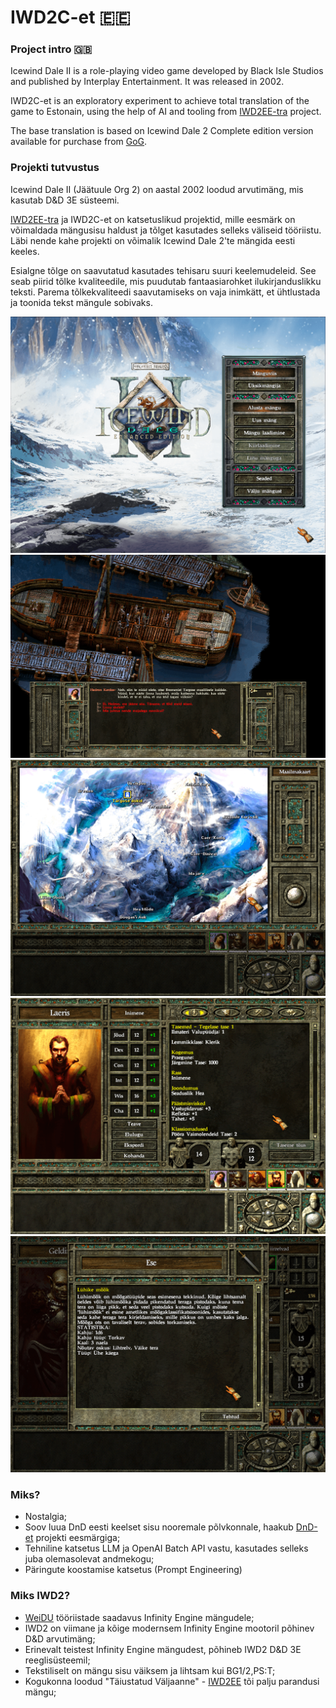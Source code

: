# IWD2C-et 🇪🇪

### Project intro 🇬🇧

Icewind Dale II is a role-playing video game developed by Black Isle Studios and published by Interplay Entertainment. It was released in 2002.

IWD2C-et is an exploratory experiment to achieve total translation of the game to Estonain, using the help of AI and tooling from [IWD2EE-tra](https://github.com/exsilium/IWD2EE-tra) project.

The base translation is based on Icewind Dale 2 Complete edition version available for purchase from [GoG](https://www.gog.com/en/game/icewind_dale_2).

### Projekti tutvustus

Icewind Dale II (Jäätuule Org 2) on aastal 2002 loodud arvutimäng, mis kasutab D&D 3E süsteemi.

[IWD2EE-tra](https://github.com/exsilium/IWD2EE-tra) ja IWD2C-et on katsetuslikud projektid, mille eesmärk on võimaldada mängusisu haldust ja tõlget kasutades selleks väliseid tööriistu. Läbi nende kahe projekti on võimalik Icewind Dale 2'te mängida eesti keeles.

Esialgne tõlge on saavutatud kasutades tehisaru suuri keelemudeleid. See seab piirid tõlke kvaliteedile, mis puudutab fantaasiarohket ilukirjanduslikku teksti. Parema tõlkekvaliteedi saavutamiseks on vaja inimkätt, et ühtlustada ja toonida tekst mängule sobivaks.

![IWD2-Tiitelleht](img/iwd2ee-et-1.png)
![IWD2-Dialoog](img/iwd2ee-et-2.png)
![IWD2-Maailmakaart](img/iwd2ee-et-3.png)
![IWD2-Tegelaskuju](img/iwd2ee-et-4.png)
![IWD2-Esemekirjeldus](img/iwd2ee-et-5.png)

### Miks?

- Nostalgia;
- Soov luua DnD eesti keelset sisu nooremale põlvkonnale, haakub [DnD-et](https://github.com/exsilium/DnD-et) projekti eesmärgiga;
- Tehniline katsetus LLM ja OpenAI Batch API vastu, kasutades selleks juba olemasolevat andmekogu;
- Päringute koostamise katsetus (Prompt Engineering)

### Miks IWD2?

- [WeiDU](https://weidu.org) tööriistade saadavus Infinity Engine mängudele;
- IWD2 on viimane ja kõige modernsem Infinity Engine mootoril põhinev D&D arvutimäng;
- Erinevalt teistest Infinity Engine mängudest, põhineb IWD2 D&D 3E reeglisüsteemil;
- Tekstiliselt on mängu sisu väiksem ja lihtsam kui BG1/2,PS:T; 
- Kogukonna loodud "Täiustatud Väljaanne" - [IWD2EE](https://github.com/RedChimera/IWD2EE) tõi palju parandusi mängu;